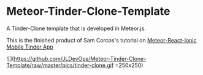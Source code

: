 # Meteor-Tinder-Clone-Template
A Tinder-Clone template that is developed in Meteor.js.

This is the finished product of Sam Corcos's tutorial on [Meteor-React-Ionic Mobile Tinder App](https://medium.com/@SamCorcos/meteor-react-ionic-mobile-app-part-1-the-basic-template-9355ebf3397f)

![](https://github.com/JLDevOps/Meteor-Tinder-Clone-Template/raw/master/pics/tinder-clone.gif =250x250)



